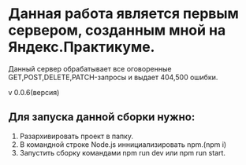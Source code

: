 # Данная работа является первым сервером, созданным мной на Яндекс.Практикуме.
Данный сервер обрабатывает все оговоренные GET,POST,DELETE,PATCH-запросы и выдает 404,500 ошибки.


v 0.0.6(версия)
## Для запуска данной сборки нужно:
1. Разархивировать проект в папку.
2. В командной строке Node.js иннициализировать npm.(npm i)
3. Запустить сборку командами npm run dev или npm run start.
